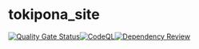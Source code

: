 # tokipona_site
[![Quality Gate Status](https://sonarcloud.io/api/project_badges/measure?project=SylvainJanet_tokipona_site&metric=alert_status)](https://sonarcloud.io/summary/new_code?id=SylvainJanet_tokipona_site)[![CodeQL](https://github.com/SylvainJanet/tokipona_site/actions/workflows/codeql.yml/badge.svg)](https://github.com/SylvainJanet/tokipona_site/actions/workflows/codeql.yml)[![Dependency Review](https://github.com/SylvainJanet/tokipona_site/actions/workflows/dependency-review.yml/badge.svg)](https://github.com/SylvainJanet/tokipona_site/actions/workflows/dependency-review.yml)
